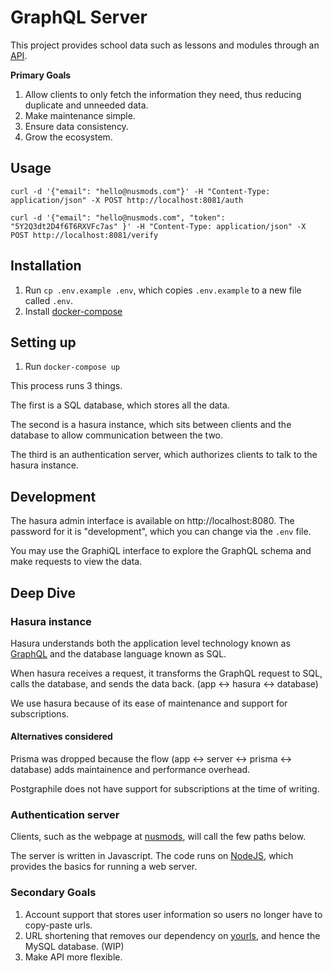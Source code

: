 # GraphQL Server

This project provides school data such as lessons and modules through an [API](https://www.mulesoft.com/resources/api/what-is-an-api).

**Primary Goals**

1. Allow clients to only fetch the information they need, thus reducing duplicate and unneeded data.
1. Make maintenance simple.
1. Ensure data consistency.
1. Grow the ecosystem.

## Usage

`curl -d '{"email": "hello@nusmods.com"}' -H "Content-Type: application/json" -X POST http://localhost:8081/auth`

`curl -d '{"email": "hello@nusmods.com", "token": "5Y2Q3dt2D4f6T6RXVFc7as" }' -H "Content-Type: application/json" -X POST http://localhost:8081/verify`

## Installation

1. Run `cp .env.example .env`, which copies `.env.example` to a new file called `.env`.
1. Install [docker-compose](https://docs.docker.com/compose/install/)

## Setting up

1. Run `docker-compose up`

This process runs 3 things.

The first is a SQL database, which stores all the data.

The second is a hasura instance, which sits between clients and the database to allow communication between the two.

The third is an authentication server, which authorizes clients to talk to the hasura instance.

## Development

The hasura admin interface is available on http://localhost:8080. The password for it is "development", which you can change via the `.env` file.

You may use the GraphiQL interface to explore the GraphQL schema and make requests to view the data.

## Deep Dive

### Hasura instance

Hasura understands both the application level technology known as [GraphQL](https://graphql.org/) and the database language known as SQL.

When hasura receives a request, it transforms the GraphQL request to SQL, calls the database, and sends the data back. (app <-> hasura <-> database)

We use hasura because of its ease of maintenance and support for subscriptions.

#### Alternatives considered

Prisma was dropped because the flow (app <-> server <-> prisma <-> database) adds maintainence and performance overhead.

Postgraphile does not have support for subscriptions at the time of writing.

### Authentication server

Clients, such as the webpage at [nusmods](https://nusmods.com), will call the few paths below.

The server is written in Javascript. The code runs on [NodeJS](http://nodejs.org/), which provides the basics for running a web server.

### Secondary Goals

1. Account support that stores user information so users no longer have to copy-paste urls.
1. URL shortening that removes our dependency on [yourls](https://yourls.org/), and hence the MySQL database. (WIP)
1. Make API more flexible.
